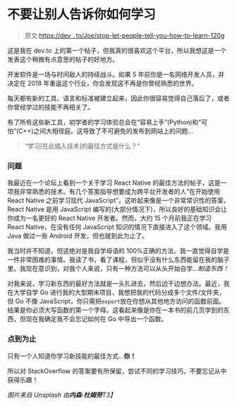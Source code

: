# 不要让别人告诉你如何学习

> 原文:[https://dev . to/Joe/stop-let-people-tell-you-how-to-learn-120g](https://dev.to/joe/stop-letting-people-tell-you-how-to-learn-120g)

这是我在 dev.to 上的第一个帖子，但我真的很喜欢这个平台，所以我想这是一个发表这个稍微有点意思的帖子的好地方。

开发软件是一场与时间敌人的持续战斗。如果 5 年前你是一名网络开发人员，并决定在 2018 年重返这个行业，你会发现这不再是你曾经熟悉的世界。

每天都有新的工具、语言和标准被建立起来，因此你很容易觉得自己落后了，或者你曾经学过的技能不再相关了。

有了所有这些新工具，初学者的学习体验总会在“容易上手”(Python)和“可怕”(C++)之间大相径庭。这导致了不可避免的发布到网站上的问题...

> “学习[在此插入技术]的最佳方式是什么？”

### 问题

我最近在一个论坛上看到一个关于学习 React Native 的最佳方法的帖子，这是一项我非常熟悉的技术。有几个答案指导想要成为跨平台开发者的人“在开始使用 React Native 之前学习现代 JavaScript”。这听起来像是一个非常常识性的答案，React Native 是用 JavaScript 编写的(大部分情况下)，所以良好的基础知识会让你成为一名更好的 React Native 开发者。然而，大约 15 个月前我正在学习 React Native，在没有任何 JavaScript 知识的情况下直接进入了这个领域。我用 Java 做过一些 Android 开发，但也就到此为止了。

我当时并不知道，但这绝对是我自学母语的 100%正确的方法。我一直觉得自学是一件非常困难的事情。我读了书，看了课程，但似乎没有什么东西能留在我的脑子里。我现在意识到，对我个人来说，只有一种方法可以从头开始自学...*制造东西！*

对我来说，学习新东西的最好方法就是一头扎进去，然后边干边想办法。最近，我在大学自学 Go 进行我的大型期末项目，我想把我的代码分成多个文件/文件夹，但 Go 不像 JavaScript，你只需把`export`放在你想从其他地方访问的函数前面。结果是你必须大写函数的第一个字母。这看起来像是你在一本书的前几页学到的东西，但现在我确定我不会忘记如何在 Go 中导出一个函数。

### 点到为止

只有一个人知道你学习新技能的最佳方式...**你！**

所以对 StackOverflow 的答案要有所保留，尝试不同的学习技巧，不要忘记从中获得乐趣！

*图片来自 Unsplash 由**内森·杜姆劳**T3】*
